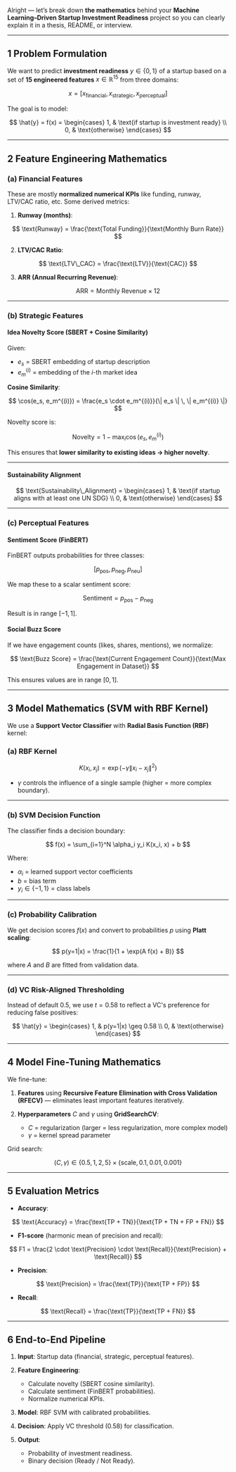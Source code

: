 Alright — let’s break down **the mathematics** behind your **Machine Learning–Driven Startup Investment Readiness** project so you can clearly explain it in a thesis, README, or interview.

---

## **1️ Problem Formulation**

We want to predict **investment readiness** $y \in \{0,1\}$ of a startup based on a set of **15 engineered features** $x \in \mathbb{R}^{15}$ from three domains:

$$
x = [x_\text{financial}, x_\text{strategic}, x_\text{perceptual}]
$$

The goal is to model:

$$
\hat{y} = f(x) = 
\begin{cases}
1, & \text{if startup is investment ready} \\
0, & \text{otherwise}
\end{cases}
$$

---

## **2️ Feature Engineering Mathematics**

### **(a) Financial Features**

These are mostly **normalized numerical KPIs** like funding, runway, LTV/CAC ratio, etc.
Some derived metrics:

1. **Runway (months)**:

$$
\text{Runway} = \frac{\text{Total Funding}}{\text{Monthly Burn Rate}}
$$

2. **LTV/CAC Ratio**:

$$
\text{LTV\_CAC} = \frac{\text{LTV}}{\text{CAC}}
$$

3. **ARR (Annual Recurring Revenue)**:

$$
\text{ARR} = \text{Monthly Revenue} \times 12
$$

---

### **(b) Strategic Features**

#### **Idea Novelty Score (SBERT + Cosine Similarity)**

Given:

* $e_s$ = SBERT embedding of startup description
* $e_m^{(i)}$ = embedding of the $i$-th market idea

**Cosine Similarity**:

$$
\cos(e_s, e_m^{(i)}) = \frac{e_s \cdot e_m^{(i)}}{\| e_s \| \, \| e_m^{(i)} \|}
$$

Novelty score is:

$$
\text{Novelty} = 1 - \max_i \cos(e_s, e_m^{(i)})
$$

This ensures that **lower similarity to existing ideas → higher novelty**.

---

#### **Sustainability Alignment**

$$
\text{Sustainability\_Alignment} =
\begin{cases}
1, & \text{if startup aligns with at least one UN SDG} \\
0, & \text{otherwise}
\end{cases}
$$

---

### **(c) Perceptual Features**

#### **Sentiment Score (FinBERT)**

FinBERT outputs probabilities for three classes:

$$
[p_\text{pos}, p_\text{neg}, p_\text{neu}]
$$

We map these to a scalar sentiment score:

$$
\text{Sentiment} = p_\text{pos} - p_\text{neg}
$$

Result is in range $[-1, 1]$.

#### **Social Buzz Score**

If we have engagement counts (likes, shares, mentions), we normalize:

$$
\text{Buzz Score} = \frac{\text{Current Engagement Count}}{\text{Max Engagement in Dataset}}
$$

This ensures values are in range $[0,1]$.

---

## **3️ Model Mathematics (SVM with RBF Kernel)**

We use a **Support Vector Classifier** with **Radial Basis Function (RBF)** kernel:

### **(a) RBF Kernel**

$$
K(x_i, x_j) = \exp\left(-\gamma \| x_i - x_j \|^2 \right)
$$

* $\gamma$ controls the influence of a single sample (higher = more complex boundary).

---

### **(b) SVM Decision Function**

The classifier finds a decision boundary:

$$
f(x) = \sum_{i=1}^N \alpha_i y_i K(x_i, x) + b
$$

Where:

* $\alpha_i$ = learned support vector coefficients
* $b$ = bias term
* $y_i \in \{-1, 1\}$ = class labels

---

### **(c) Probability Calibration**

We get decision scores $f(x)$ and convert to probabilities $p$ using **Platt scaling**:

$$
p(y=1|x) = \frac{1}{1 + \exp(A f(x) + B)}
$$

where $A$ and $B$ are fitted from validation data.

---

### **(d) VC Risk-Aligned Thresholding**

Instead of default $0.5$, we use $t = 0.58$ to reflect a VC's preference for reducing false positives:

$$
\hat{y} =
\begin{cases}
1, & p(y=1|x) \geq 0.58 \\
0, & \text{otherwise}
\end{cases}
$$

---

## **4️ Model Fine-Tuning Mathematics**

We fine-tune:

1. **Features** using **Recursive Feature Elimination with Cross Validation (RFECV)** — eliminates least important features iteratively.
2. **Hyperparameters** $C$ and $\gamma$ using **GridSearchCV**:

   * $C$ = regularization (larger = less regularization, more complex model)
   * $\gamma$ = kernel spread parameter

Grid search:

$$
(C, \gamma) \in \{0.5, 1, 2, 5\} \times \{\text{scale}, 0.1, 0.01, 0.001\}
$$

---

## **5️ Evaluation Metrics**

* **Accuracy**:

$$
\text{Accuracy} = \frac{\text{TP + TN}}{\text{TP + TN + FP + FN}}
$$

* **F1-score** (harmonic mean of precision and recall):

$$
F1 = \frac{2 \cdot \text{Precision} \cdot \text{Recall}}{\text{Precision} + \text{Recall}}
$$

* **Precision**:

$$
\text{Precision} = \frac{\text{TP}}{\text{TP + FP}}
$$

* **Recall**:

$$
\text{Recall} = \frac{\text{TP}}{\text{TP + FN}}
$$

---

## **6️ End-to-End Pipeline**

1. **Input**: Startup data (financial, strategic, perceptual features).
2. **Feature Engineering**:

   * Calculate novelty (SBERT cosine similarity).
   * Calculate sentiment (FinBERT probabilities).
   * Normalize numerical KPIs.
3. **Model**: RBF SVM with calibrated probabilities.
4. **Decision**: Apply VC threshold (0.58) for classification.
5. **Output**:

   * Probability of investment readiness.
   * Binary decision (Ready / Not Ready).
